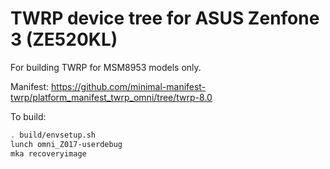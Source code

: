 TWRP device tree for ASUS Zenfone 3 (ZE520KL)
========================================================

For building TWRP for MSM8953 models only.

Manifest: 
https://github.com/minimal-manifest-twrp/platform_manifest_twrp_omni/tree/twrp-8.0

To build:
```sh
. build/envsetup.sh
lunch omni_Z017-userdebug
mka recoveryimage
```
